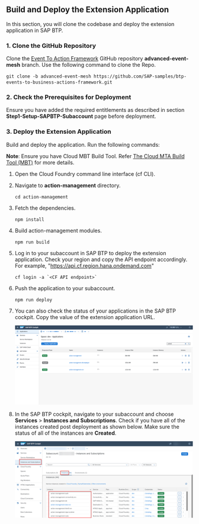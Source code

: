 ## Build and Deploy the Extension Application

In this section, you will clone the codebase and deploy the extension application in SAP BTP. 

### 1. Clone the GitHub Repository
    

Clone the [Event To Action Framework](https://github.com/SAP-samples/btp-events-to-business-actions-framework/tree/advanced-event-mesh) GitHub repository **advanced-event-mesh** branch. Use the following command to clone the Repo.

```
git clone -b advanced-event-mesh https://github.com/SAP-samples/btp-events-to-business-actions-framework.git
```

### 2. Check the Prerequisites for Deployment

Ensure you have added the required entitlements as described in section **Step1-Setup-SAPBTP-Subaccount** page before deployment.

### 3. Deploy the Extension Application

Build and deploy the application. Run the following commands:

**Note**: Ensure you have Cloud MBT Build Tool. Refer [The Cloud MTA Build Tool (MBT)](https://help.sap.com/docs/HANA_CLOUD_DATABASE/c2b99f19e9264c4d9ae9221b22f6f589/1412120094534a23b1a894bc498c2767.html) for more details.

1. Open the Cloud Foundry command line interface (cf CLI).

2. Navigate to **action-management** directory.

    ```
    cd action-management
    ```
3. Fetch the dependencies.

    ```
    npm install
    ```
4. Build action-management modules.

    ```
    npm run build
    ```
5. Log in to your subaccount in SAP BTP to deploy the extension application.
    Check your region and copy the API endpoint accordingly. For example, "https://api.cf.region.hana.ondemand.com"

    ```
    cf login -a `<CF API endpoint>`
    ```
6. Push the application to your subaccount.

    ```
    npm run deploy
    ```
7. You can also check the status of your applications in the SAP BTP cockpit. Copy the value of the extension application URL.

    ![plot](./images/SAPBTPCockpit.png)

8. In the SAP BTP cockpit, navigate to your subaccount and choose **Services** > **Instances and Subscriptions**. Check if you have all of the instances created post deployment as shown below. Make sure the status of all of the instances are **Created**.

    ![plot](./images/postdeploy.png)
